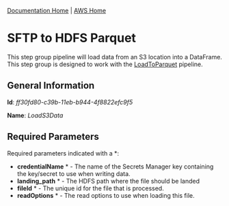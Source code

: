 [Documentation Home](../../docs/readme.md) | [AWS Home](../readme.md)

# SFTP to HDFS Parquet
This step group pipeline will load data from an S3 location into a DataFrame. This step 
group is designed to work with the [LoadToParquet](../../metalus-common/docs/loadtoparquet.md) pipeline.

## General Information
**Id**: _ff30fd80-c39b-11eb-b944-4f8822efc9f5_

**Name**: _LoadS3Data_

## Required Parameters
Required parameters indicated with a *:
* **credentialName** * - The name of the Secrets Manager key containing the key/secret to use when writing data.
* **landing_path** * - The HDFS path where the file should be landed
* **fileId** * - The unique id for the file that is processed.
* **readOptions** * - The read options to use when loading this file.
    

